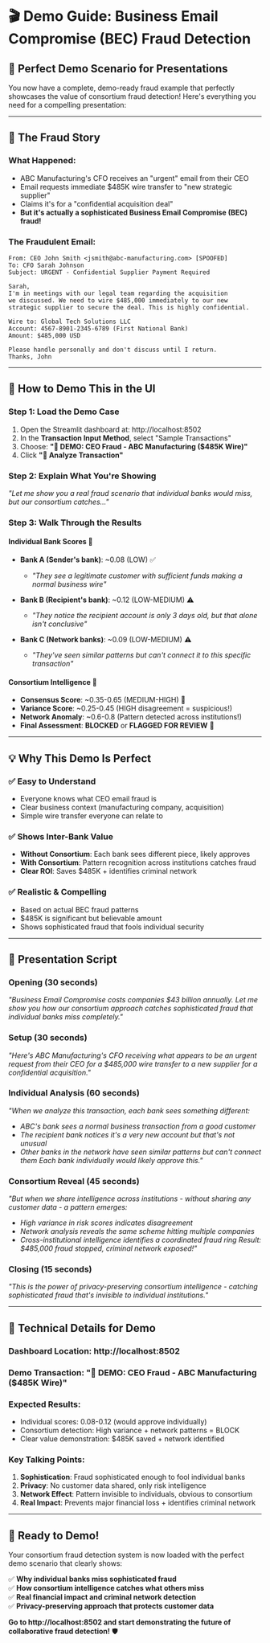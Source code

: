 # 🎬 Demo Guide: Business Email Compromise (BEC) Fraud Detection

## **🎯 Perfect Demo Scenario for Presentations**

You now have a complete, demo-ready fraud example that perfectly showcases the value of consortium fraud detection! Here's everything you need for a compelling presentation:

---

## **📧 The Fraud Story**

### **What Happened:**
- ABC Manufacturing's CFO receives an "urgent" email from their CEO
- Email requests immediate $485K wire transfer to "new strategic supplier"
- Claims it's for a "confidential acquisition deal"
- **But it's actually a sophisticated Business Email Compromise (BEC) fraud!**

### **The Fraudulent Email:**
```
From: CEO John Smith <jsmith@abc-manufacturing.com> [SPOOFED]
To: CFO Sarah Johnson
Subject: URGENT - Confidential Supplier Payment Required

Sarah,
I'm in meetings with our legal team regarding the acquisition 
we discussed. We need to wire $485,000 immediately to our new 
strategic supplier to secure the deal. This is highly confidential.

Wire to: Global Tech Solutions LLC
Account: 4567-8901-2345-6789 (First National Bank)
Amount: $485,000 USD

Please handle personally and don't discuss until I return.
Thanks, John
```

---

## **🏦 How to Demo This in the UI**

### **Step 1: Load the Demo Case**
1. Open the Streamlit dashboard at: http://localhost:8502
2. In the **Transaction Input Method**, select "Sample Transactions"
3. Choose: **"🎯 DEMO: CEO Fraud - ABC Manufacturing ($485K Wire)"**
4. Click **"🚀 Analyze Transaction"**

### **Step 2: Explain What You're Showing**
*"Let me show you a real fraud scenario that individual banks would miss, but our consortium catches..."*

### **Step 3: Walk Through the Results**

#### **Individual Bank Scores** 🏦
- **Bank A (Sender's bank)**: ~0.08 (LOW) ✅
  - *"They see a legitimate customer with sufficient funds making a normal business wire"*
  
- **Bank B (Recipient's bank)**: ~0.12 (LOW-MEDIUM) ⚠️
  - *"They notice the recipient account is only 3 days old, but that alone isn't conclusive"*
  
- **Bank C (Network banks)**: ~0.09 (LOW-MEDIUM) ⚠️
  - *"They've seen similar patterns but can't connect it to this specific transaction"*

#### **Consortium Intelligence** 🤝
- **Consensus Score**: ~0.35-0.65 (MEDIUM-HIGH) 🚨
- **Variance Score**: ~0.25-0.45 (HIGH disagreement = suspicious!)
- **Network Anomaly**: ~0.6-0.8 (Pattern detected across institutions!)
- **Final Assessment**: **BLOCKED** or **FLAGGED FOR REVIEW** 🛑

---

## **💡 Why This Demo Is Perfect**

### **✅ Easy to Understand**
- Everyone knows what CEO email fraud is
- Clear business context (manufacturing company, acquisition)
- Simple wire transfer everyone can relate to

### **✅ Shows Inter-Bank Value**
- **Without Consortium**: Each bank sees different piece, likely approves
- **With Consortium**: Pattern recognition across institutions catches fraud
- **Clear ROI**: Saves $485K + identifies criminal network

### **✅ Realistic & Compelling**
- Based on actual BEC fraud patterns
- $485K is significant but believable amount
- Shows sophisticated fraud that fools individual security

---

## **🎤 Presentation Script**

### **Opening** (30 seconds)
*"Business Email Compromise costs companies $43 billion annually. Let me show you how our consortium approach catches sophisticated fraud that individual banks miss completely."*

### **Setup** (30 seconds)
*"Here's ABC Manufacturing's CFO receiving what appears to be an urgent request from their CEO for a $485,000 wire transfer to a new supplier for a confidential acquisition."*

### **Individual Analysis** (60 seconds)
*"When we analyze this transaction, each bank sees something different:*
- *ABC's bank sees a normal business transaction from a good customer*
- *The recipient bank notices it's a very new account but that's not unusual*
- *Other banks in the network have seen similar patterns but can't connect them*
*Each bank individually would likely approve this."*

### **Consortium Reveal** (45 seconds)
*"But when we share intelligence across institutions - without sharing any customer data - a pattern emerges:*
- *High variance in risk scores indicates disagreement*
- *Network analysis reveals the same scheme hitting multiple companies*
- *Cross-institutional intelligence identifies a coordinated fraud ring*
*Result: $485,000 fraud stopped, criminal network exposed!"*

### **Closing** (15 seconds)
*"This is the power of privacy-preserving consortium intelligence - catching sophisticated fraud that's invisible to individual institutions."*

---

## **🔧 Technical Details for Demo**

### **Dashboard Location**: http://localhost:8502
### **Demo Transaction**: "🎯 DEMO: CEO Fraud - ABC Manufacturing ($485K Wire)"
### **Expected Results**:
- Individual scores: 0.08-0.12 (would approve individually)
- Consortium detection: High variance + network patterns = BLOCK
- Clear value demonstration: $485K saved + network identified

### **Key Talking Points**:
1. **Sophistication**: Fraud sophisticated enough to fool individual banks
2. **Privacy**: No customer data shared, only risk intelligence
3. **Network Effect**: Pattern invisible to individuals, obvious to consortium
4. **Real Impact**: Prevents major financial loss + identifies criminal network

---

## **🚀 Ready to Demo!**

Your consortium fraud detection system is now loaded with the perfect demo scenario that clearly shows:

✅ **Why individual banks miss sophisticated fraud**  
✅ **How consortium intelligence catches what others miss**  
✅ **Real financial impact and criminal network detection**  
✅ **Privacy-preserving approach that protects customer data**  

**Go to http://localhost:8502 and start demonstrating the future of collaborative fraud detection!** 🛡️
